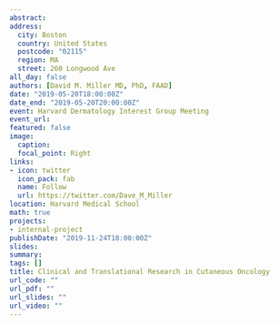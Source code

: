 ```yaml
---
abstract: 
address: 
  city: Boston
  country: United States
  postcode: "02115"
  region: MA
  street: 260 Longwood Ave
all_day: false
authors: [David M. Miller MD, PhD, FAAD]
date: "2019-05-20T18:00:00Z"
date_end: "2019-05-20T20:00:00Z"
event: Harvard Dermatology Interest Group Meeting
event_url: 
featured: false
image:
  caption: 
  focal_point: Right
links:
- icon: twitter
  icon_pack: fab
  name: Follow
  url: https://twitter.com/Dave_M_Miller
location: Harvard Medical School
math: true
projects:
- internal-project
publishDate: "2019-11-24T18:00:00Z"
slides: 
summary: 
tags: []
title: Clinical and Translational Research in Cutaneous Oncology 
url_code: ""
url_pdf: ""
url_slides: ""
url_video: ""
---
```

